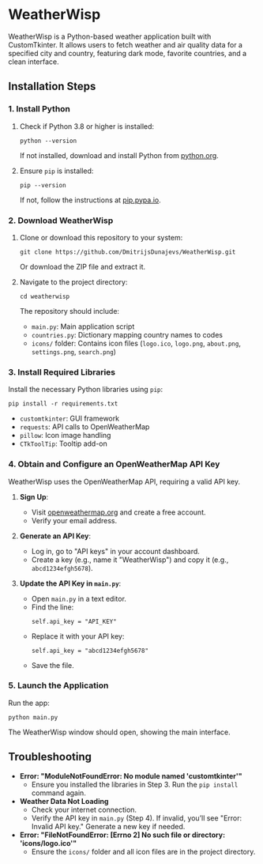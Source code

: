 # WeatherWisp

WeatherWisp is a Python-based weather application built with CustomTkinter. It allows users to fetch weather and air quality data for a specified city and country, featuring dark mode, favorite countries, and a clean interface.


## Installation Steps

### 1. Install Python
1. Check if Python 3.8 or higher is installed:
   ```
   python --version
   ```
   If not installed, download and install Python from [python.org](https://www.python.org/downloads/).

2. Ensure `pip` is installed:
   ```
   pip --version
   ```
   If not, follow the instructions at [pip.pypa.io](https://pip.pypa.io/en/stable/installation/).

### 2. Download WeatherWisp
1. Clone or download this repository to your system:
   ```
   git clone https://github.com/DmitrijsDunajevs/WeatherWisp.git
   ```
   Or download the ZIP file and extract it.

2. Navigate to the project directory:
   ```
   cd weatherwisp
   ```

   The repository should include:
   - `main.py`: Main application script
   - `countries.py`: Dictionary mapping country names to codes
   - `icons/` folder: Contains icon files (`logo.ico`, `logo.png`, `about.png`, `settings.png`, `search.png`)

### 3. Install Required Libraries
Install the necessary Python libraries using `pip`:
```
pip install -r requirements.txt
```
- `customtkinter`: GUI framework
- `requests`: API calls to OpenWeatherMap
- `pillow`: Icon image handling
- `CTkToolTip`: Tooltip add-on

### 4. Obtain and Configure an OpenWeatherMap API Key
WeatherWisp uses the OpenWeatherMap API, requiring a valid API key.

1. **Sign Up**:
   - Visit [openweathermap.org](https://openweathermap.org/) and create a free account.
   - Verify your email address.

2. **Generate an API Key**:
   - Log in, go to "API keys" in your account dashboard.
   - Create a key (e.g., name it "WeatherWisp") and copy it (e.g., `abcd1234efgh5678`).

3. **Update the API Key in `main.py`**:
   - Open `main.py` in a text editor.
   - Find the line:
     ```
     self.api_key = "API_KEY"
     ```
   - Replace it with your API key:
     ```
     self.api_key = "abcd1234efgh5678"
     ```
   - Save the file.

### 5. Launch the Application
Run the app:
```
python main.py
```
The WeatherWisp window should open, showing the main interface.

## Troubleshooting
- **Error: "ModuleNotFoundError: No module named 'customtkinter'"**
  - Ensure you installed the libraries in Step 3. Run the `pip install` command again.
- **Weather Data Not Loading**
  - Check your internet connection.
  - Verify the API key in `main.py` (Step 4). If invalid, you’ll see "Error: Invalid API key." Generate a new key if needed.
- **Error: "FileNotFoundError: [Errno 2] No such file or directory: 'icons/logo.ico'"**
  - Ensure the `icons/` folder and all icon files are in the project directory.
